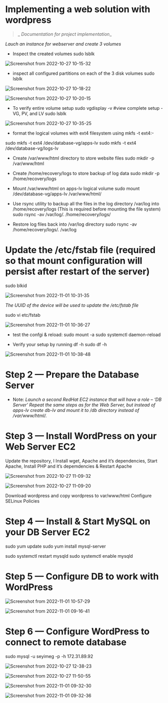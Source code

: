 # Implementing a web solution with wordpress #
>_ *Documentation for project implementation*_

*Lauch an instance for webserver and create 3 volumes*

* Inspect the created volumes
sudo lsblk

![Screenshot from 2022-10-27 10-15-32](https://user-images.githubusercontent.com/106885875/199199968-50a10858-ad4f-4eb7-9df4-2c6ec1df1abe.png)

* inspect all configured partitions on each of the 3 disk volumes
sudo lsblk

![Screenshot from 2022-10-27 10-18-22](https://user-images.githubusercontent.com/106885875/199200505-eea22bbd-d5df-4604-9aee-6887ae203a26.png)

![Screenshot from 2022-10-27 10-20-15](https://user-images.githubusercontent.com/106885875/199201057-b065a5ec-b3a3-40b9-870b-8e5533ed742f.png)

* To verify entire volume setup
sudo vgdisplay -v #view complete setup - VG, PV, and LV
sudo lsblk

![Screenshot from 2022-10-27 10-35-25](https://user-images.githubusercontent.com/106885875/199201750-70766f41-b34d-496b-9e78-0e5437da178f.png)

* format the logical volumes with ext4 filesystem using mkfs -t ext4:-

sudo mkfs -t ext4 /dev/database-vg/apps-lv
sudo mkfs -t ext4 /dev/database-vg/logs-lv

* Create /var/www/html directory to store website files
sudo mkdir -p /var/www/html

* Create /home/recovery/logs to store backup of log data
sudo mkdir -p /home/recovery/logs

* Mount /var/www/html on apps-lv logical volume
sudo mount /dev/database-vg/apps-lv /var/www/html/

* Use rsync utility to backup all the files in the log directory /var/log into /home/recovery/logs (This is required before mounting the file system)
sudo rsync -av /var/log/. /home/recovery/logs/

* Restore log files back into /var/log directory
sudo rsync -av /home/recovery/logs/. /var/log

# Update the /etc/fstab file (required so that mount configuration will persist after restart of the server)

sudo blkid 

![Screenshot from 2022-11-01 10-31-35](https://user-images.githubusercontent.com/106885875/199204106-683acb0f-50dd-4b18-bc64-2ba0d0e29f74.png)

*The UUID of the device will be used to update the /etc/fstab file*

sudo vi etc/fstab

![Screenshot from 2022-11-01 10-36-27](https://user-images.githubusercontent.com/106885875/199204552-0a3aaf38-0552-402a-8d7c-c46f7d198f5d.png)

* test the confgi & reload:
sudo mount -a
sudo systemctl daemon-reload
 
* Verify your setup by running df -h
sudo df -h

![Screenshot from 2022-11-01 10-38-48](https://user-images.githubusercontent.com/106885875/199204903-5438e044-db97-47ca-9406-cb51b6520523.png)

# Step 2 — Prepare the Database Server #

* Note:
*Launch a second RedHat EC2 instance that will have a role – ‘DB Server’
Repeat the same steps as for the Web Server, but instead of apps-lv create db-lv and mount it to /db directory instead of /var/www/html/.*


# Step 3 — Install WordPress on your Web Server EC2 #

Update the repository, I
Install wget, Apache and it’s dependencies, 
Start Apache, 
Install PHP and it’s depemdencies & 
Restart Apache

![Screenshot from 2022-10-27 11-09-32](https://user-images.githubusercontent.com/106885875/199206349-4c00fc45-69b2-4c8e-9917-2854be4bcbdf.png)

![Screenshot from 2022-10-27 11-09-20](https://user-images.githubusercontent.com/106885875/199206406-56a5b021-066e-4f3d-9430-89c575cf77b4.png)

Download wordpress and copy wordpress to var/www/html
Configure SELinux Policies

# Step 4 — Install & Start MySQL on your DB Server EC2 #
sudo yum update
sudo yum install mysql-server

sudo systemctl restart mysqld
sudo systemctl enable mysqld

# Step 5 — Configure DB to work with WordPress #

![Screenshot from 2022-11-01 10-57-29](https://user-images.githubusercontent.com/106885875/199208185-c52ae5d9-6ccd-45c6-8bc4-a8222e559509.png)

![Screenshot from 2022-11-01 09-16-41](https://user-images.githubusercontent.com/106885875/199208412-8f57f3ea-8363-4983-bbfc-5d73dafa201f.png)

# Step 6 — Configure WordPress to connect to remote database #

sudo mysql -u seyimeg -p -h 172.31.89.92
  
![Screenshot from 2022-10-27 12-38-23](https://user-images.githubusercontent.com/106885875/199208987-a8ac39fa-a99b-4be4-9601-85e5e770ae1c.png)


![Screenshot from 2022-10-27 11-50-55](https://user-images.githubusercontent.com/106885875/199208847-8149f4ef-6dce-4569-b6a2-f957cade9994.png)

![Screenshot from 2022-11-01 09-32-30](https://user-images.githubusercontent.com/106885875/199209083-b65d44cd-df42-4b78-9dd2-7d2bd285c46e.png)

![Screenshot from 2022-11-01 09-32-36](https://user-images.githubusercontent.com/106885875/199209817-9b3f50a4-da7f-4bc4-a6aa-e629cf6f42ba.png)
